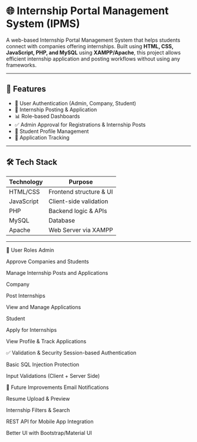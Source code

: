 # 🌐 Internship Portal Management System (IPMS)

A web-based Internship Portal Management System that helps students connect with companies offering internships. Built using **HTML, CSS, JavaScript, PHP, and MySQL** using **XAMPP/Apache**, this project allows efficient internship application and posting workflows without using any frameworks.

---

## 🚀 Features

- 🔐 User Authentication (Admin, Company, Student)
- 📝 Internship Posting & Application
- 📊 Role-based Dashboards
- ✅ Admin Approval for Registrations & Internship Posts
- 📁 Student Profile Management
- 📅 Application Tracking

---

## 🛠️ Tech Stack

| Technology | Purpose                  |
|------------|--------------------------|
| HTML/CSS   | Frontend structure & UI  |
| JavaScript | Client-side validation   |
| PHP        | Backend logic & APIs     |
| MySQL      | Database                 |
| Apache     | Web Server via XAMPP     |

---
👥 User Roles
Admin

Approve Companies and Students

Manage Internship Posts and Applications

Company

Post Internships

View and Manage Applications

Student

Apply for Internships

View Profile & Track Applications

✅ Validation & Security
Session-based Authentication

Basic SQL Injection Protection

Input Validations (Client + Server Side)

📌 Future Improvements
Email Notifications

Resume Upload & Preview

Internship Filters & Search

REST API for Mobile App Integration

Better UI with Bootstrap/Material UI

